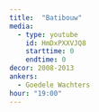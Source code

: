```yaml
---
title:  "Batibouw"
media:
  - type: youtube
    id: HmDxPXXVJQ8
    starttime: 0
    endtime: 0
decor: 2008-2013
ankers:
  - Goedele Wachters
hour: "19:00"
---
```

